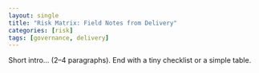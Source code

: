 ```yaml
---
layout: single
title: "Risk Matrix: Field Notes from Delivery"
categories: [risk]
tags: [governance, delivery]
---
```


Short intro… (2–4 paragraphs). End with a tiny checklist or a simple table.

